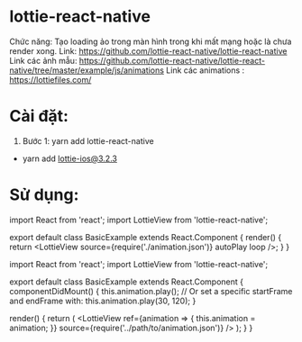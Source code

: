 # lottie-react-native
Chức năng:  Tạo loading ảo trong màn hình trong khi mất mạng hoặc là chưa render xong.
Link: https://github.com/lottie-react-native/lottie-react-native
Link các ảnh mẫu: https://github.com/lottie-react-native/lottie-react-native/tree/master/example/js/animations
Link các animations : https://lottiefiles.com/
# Cài đặt: 
1. Bước 1: yarn add lottie-react-native
+  yarn add lottie-ios@3.2.3
# Sử dụng:
import React from 'react';
import LottieView from 'lottie-react-native';

export default class BasicExample extends React.Component {
  render() {
    return <LottieView source={require('./animation.json')} autoPlay loop />;
  }
}

import React from 'react';
import LottieView from 'lottie-react-native';

export default class BasicExample extends React.Component {
  componentDidMount() {
    this.animation.play();
    // Or set a specific startFrame and endFrame with:
    this.animation.play(30, 120);
  }

  render() {
    return (
      <LottieView
        ref={animation => {
          this.animation = animation;
        }}
        source={require('../path/to/animation.json')}
      />
    );
  }
}